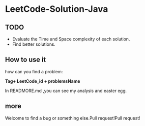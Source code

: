 # LeetCode-Solution-Java

## TODO
- Evaluate the Time and Space complexity of each solution.
- Find better solutions.

## How to use it

how can you find a problem:

**Tag+ LeetCode_id + problemsName**

In READMORE.md ,you can see my analysis and easter egg.

## more
Welcome to find a bug or something else.Pull request!Pull request!

